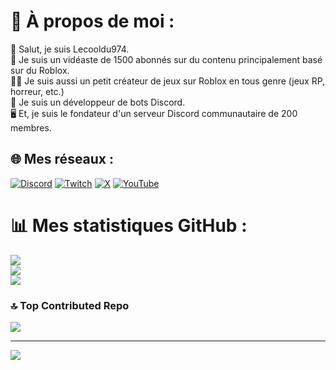 # 💫 À propos de moi :
👋 Salut, je suis Lecooldu974.<br>🎥 Je suis un vidéaste de 1500 abonnés sur du contenu principalement basé sur du Roblox.<br>🧑‍💻 Je suis aussi un petit créateur de jeux sur Roblox en tous genre (jeux RP, horreur, etc.)<br>📱 Je suis un développeur de bots Discord.<br>🖥️ Et, je suis le fondateur d'un serveur Discord communautaire de 200 membres.


## 🌐 Mes réseaux :
[![Discord](https://img.shields.io/badge/Discord-%237289DA.svg?logo=discord&logoColor=white)](https://discord.gg/https://discord.gg/KpmseCatPG) [![Twitch](https://img.shields.io/badge/Twitch-%239146FF.svg?logo=Twitch&logoColor=white)](https://twitch.tv/https://twitch.tv/lecooldu974) [![X](https://img.shields.io/badge/X-black.svg?logo=X&logoColor=white)](https://x.com/https://x.com/@lecooldu974) [![YouTube](https://img.shields.io/badge/YouTube-%23FF0000.svg?logo=YouTube&logoColor=white)](https://youtube.com/@https://youtube.com/@lecooldu974) 
# 📊 Mes statistiques GitHub :
![](https://github-readme-stats.vercel.app/api?username=Lecooldu974&theme=dark&hide_border=false&include_all_commits=true&count_private=false)<br/>
![](https://github-readme-streak-stats.herokuapp.com/?user=Lecooldu974&theme=dark&hide_border=false)<br/>
![](https://github-readme-stats.vercel.app/api/top-langs/?username=Lecooldu974&theme=dark&hide_border=false&include_all_commits=true&count_private=false&layout=compact)

### 🔝 Top Contributed Repo
![](https://github-contributor-stats.vercel.app/api?username=Lecooldu974&limit=5&theme=dark&combine_all_yearly_contributions=true)

---
[![](https://visitcount.itsvg.in/api?id=Lecooldu974&icon=0&color=12)](https://visitcount.itsvg.in)
